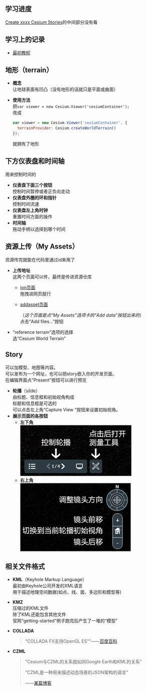 ## 学习进度

[Create xxxx Cesium Stories](https://www.cesium.com/docs/tutorials/stories-introduction/)的中间部分没有看

## 学习上的记录

- [最初教程](https://cesium.com/ion/stories?t=welcome)

## 地形（terrain）

- **概念**  
  让地球表面有凹凸（没有地形的话就只是平面或曲面）
  
- **使用方法**  
  把`var viewer = new Cesium.Viewer('cesiumContainer');`  
  改成  
  
  ```javascript
  var viewer = new Cesium.Viewer('cesiumContainer', {
    terrainProvider: Cesium.createWorldTerrain()
  });
  ```
  就拥有了地形

## 下方仪表盘和时间轴

用来控制时间的

- **仪表盘下面三个按钮**  
  控制时间暂停或者正负向走动
- **仪表盘外圈的环和指针**  
  控制时间流速
- **仪表盘左上角时钟**  
  重置时间方面的操作
- **时间轴**  
  拖动手柄以选择到哪个时间

## 资源上传（My Assets）

资源传完就能在代码里通过id来用了

- **上传地址**  
  这两个页面可以传，最终是传进资源仓库

  - [ion页面](https://cesium.com/ion)  
    拖拽进网页就行

  - [addasset页面](https://cesium.com/ion/addasset)  

    （*这个页面是点“My Assets”选项卡的“Add data”按钮出来的*）  
    点击“Add files...”按钮  

- “reference terrain”选项的选择  
  选“Cesium World Terrain”

## Story

可以加模型、地图等内容。  
可以发布为一个网址，也可以把story嵌入你的开发页面。  
在编辑界面点“Present”按钮可以进行预览

- **轮播**（silde）  
  由标题、信息框和初始视角构成  
  标题和信息框是可选的  
  可以点击左上角“Capture View ”按钮来设置初始视角。  
- **展示页面的各按钮**  
  - **左下角**  
    ![cesium-展示页面-左下角](图片\cesium-展示页面-左下角.PNG)
  - **右上角**  
    ![cesium-展示页面-右上角](图片\cesium-展示页面-右上角.PNG)

## 相关文件格式

- **KML**（Keyhole Markup Language）  
  最初由Keyhole公司开发的XML语言  
  用于描述地理空间数据(如点、线、面、多边形和模型等)
  
- **KMZ**  
  压缩过的KML文件  
  除了KML还能包含其他文件  
  官网“getting-started”例子跑完后产生了一堆的“模型”
  
- **COLLADA**  

  > “COLLADA FX支持OpenGL ES“”——[百度百科](https://baike.baidu.com/item/COLLADA/2359440?fr=aladdin)

- **CZML**  

  > “Cesium与CZML的关系就如同Google Earth和KML的关系”
  >
  > “CZML是一种用来描述动态场景的JSON架构的语言”
  >
  > ——[某篇博客](https://www.cnblogs.com/mazhenyu/p/8315840.html)